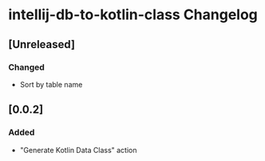 <!-- Keep a Changelog guide -> https://keepachangelog.com -->

# intellij-db-to-kotlin-class Changelog

## [Unreleased]
### Changed
- Sort by table name

## [0.0.2]
### Added
- "Generate Kotlin Data Class" action
